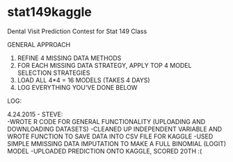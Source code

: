# stat149kaggle
Dental Visit Prediction Contest for Stat 149 Class

GENERAL APPROACH

1. REFINE 4 MISSING DATA METHODS
2. FOR EACH MISSING DATA STRATEGY, APPLY TOP 4 MODEL SELECTION STRATEGIES 
3. LOAD ALL 4*4 = 16 MODELS (TAKES 4 DAYS)
4. LOG EVERYTHING YOU'VE DONE BELOW

LOG: 

4.24.2015 - STEVE:  
  -WROTE R CODE FOR GENERAL FUNCTIONALITY (UPLOADING AND DOWNLOADING DATASETS)
  -CLEANED UP INDEPENDENT VARIABLE AND WROTE FUNCTION TO SAVE DATA INTO CSV FILE FOR KAGGLE
  -USED SIMPLE MMISSING DATA IMPUTATION TO MAKE A FULL BINOMIAL (LOGIT) MODEL
  -UPLOADED PREDICTION ONTO KAGGLE, SCORED 20TH :(

